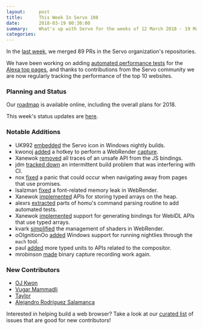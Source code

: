 ```yaml
---
layout:     post
title:      This Week In Servo 108
date:       2018-03-19 00:30:00
summary:    What's up with Servo for the weeks of 12 March 2018 - 19 March 2018
categories:
---
```


In the [last week](https://github.com/pulls?utf8=%E2%9C%93&q=is%3Apr+is%3Amerged+closed%3A2018-03-12..2018-03-19+user%3Aservo+),
we merged 89 PRs in the Servo organization's repositories.

We have been working on adding [automated performance tests](https://servo.org/dashboards/#webperf) for the
[Alexa top pages](https://en.wikipedia.org/wiki/List_of_most_popular_websites), and thanks to contributions from the Servo
community we are now regularly tracking the performance of the top 10 websites.

### Planning and Status

Our [roadmap](https://github.com/servo/servo/wiki/Roadmap) is available online, including the overall plans for 2018.

This week's status updates are [here](https://www.standu.ps/project/servo/).

### Notable Additions

- UK992 [embedded](https://github.com/servo/servo/pull/20316) the Servo icon in Windows nightly builds.
- kwonoj [added](https://github.com/servo/servo/pull/20315) a hotkey to perform a WebRender [capture](http://kvark.github.io/webrender/debug/ron/2018/01/23/wr-capture-infra.html).
- Xanewok [removed](https://github.com/servo/servo/pull/20314) all traces of an unsafe API from the JS bindings.
- jdm [tracked down](https://github.com/servo/mozangle/pull/6) an intermittent build problem that was interfering with CI.
- nox [fixed](https://github.com/servo/servo/pull/20305) a panic that could occur when navigating away from pages that use promises.
- lsalzman [fixed](https://github.com/servo/webrender/pull/2516) a font-related memory leak in WebRender.
- Xanewok [implemented](https://github.com/servo/rust-mozjs/pull/397) APIs for storing typed arrays on the heap.
- alexrs [extracted](https://github.com/servo/homu/pull/149) parts of homu's command parsing routine to add automated tests.
- Xanewok [implemented](https://github.com/servo/servo/pull/20267) support for generating bindings for WebIDL APIs that use typed arrays.
- kvark [simplified](https://github.com/servo/webrender/pull/2505) the management of shaders in WebRender.
- oOIgnitionOo [added](https://github.com/servo/servo/pull/20122) Windows support for running nightlies through the `mach` tool.
- paul [added](https://github.com/servo/servo/pull/20071) more typed units to APIs related to the compositor.
- mrobinson [made](https://github.com/servo/webrender/pull/2542) binary capture recording work again.

### New Contributors

- [OJ Kwon](https://github.com/kwonoj)
- [Vugar Mammadli](https://github.com/vugarmammadli)
- [Taylor](https://github.com/Belwyyn)
- [Alejandro Rodríguez Salamanca](https://github.com/alexrs)

Interested in helping build a web browser? Take a look at our [curated list](https://starters.servo.org/) of issues that are good for new contributors!
